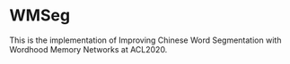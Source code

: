 # WMSeg
This is the implementation of Improving Chinese Word Segmentation with Wordhood Memory Networks at ACL2020.
